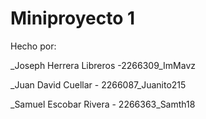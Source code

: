 # Miniproyecto 1
Hecho por:

_Joseph Herrera Libreros -2266309_ImMavz

_Juan David Cuellar - 2266087_Juanito215

_Samuel Escobar Rivera - 2266363_Samth18
